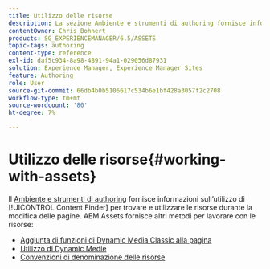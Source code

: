 ```yaml
---
title: Utilizzo delle risorse
description: La sezione Ambiente e strumenti di authoring fornisce informazioni sull’utilizzo di Content Finder per trovare e utilizzare le risorse durante la modifica delle pagine. AEM Assets fornisce altri metodi per lavorare con le risorse.
contentOwner: Chris Bohnert
products: SG_EXPERIENCEMANAGER/6.5/ASSETS
topic-tags: authoring
content-type: reference
exl-id: daf5c934-8a98-4891-94a1-029056d87931
solution: Experience Manager, Experience Manager Sites
feature: Authoring
role: User
source-git-commit: 66db4b0b5106617c534b6e1bf428a3057f2c2708
workflow-type: tm+mt
source-wordcount: '80'
ht-degree: 7%

---
```


# Utilizzo delle risorse{#working-with-assets}

Il [Ambiente e strumenti di authoring](/help/sites-authoring/author-environment-tools.md) fornisce informazioni sull’utilizzo di [!UICONTROL Content Finder] per trovare e utilizzare le risorse durante la modifica delle pagine. AEM Assets fornisce altri metodi per lavorare con le risorse:

* [Aggiunta di funzioni di Dynamic Media Classic alla pagina](/help/sites-classic-ui-authoring/manage-assets-classic-s7.md)
* [Utilizzo di Dynamic Medie](/help/sites-classic-ui-authoring/dynamic-media-assets.md)
* [Convenzioni di denominazione delle risorse](/help/sites-classic-ui-authoring/asset-naming-conventions.md)
